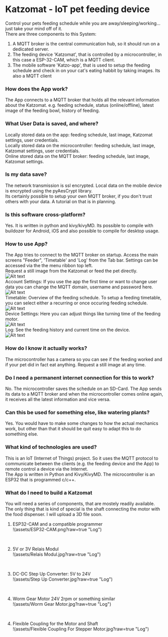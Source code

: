 # Katzomat - IoT pet feeding device
Control your pets feeding schedule while you are away/sleeping/working... just take your mind off of it.<br/>
There are three components to this System:
1. A MQTT broker is the central communication hub, so it should run on a dedicated server.
2. The feeding device 'Katzomat', that is controlled by a microcontroller, in this case a ESP-32-CAM, which is a MQTT client.
3. The mobile software 'Katzo-app', that is used to setup the feeding schedule and check in on your cat's eating habbit by taking images. Its also a MQTT client

### How does the App work?
The App connects to a MQTT broker that holds all the relevant information about the Katzomat.
e.g. feeding schedule, status (online/offline), latest image of the feeding bowl, history of feeding.

### What User Data is saved, and where?
Locally stored data on the app:             feeding schedule, last image, Katzomat settings, user credentials.<br/>
Locally stored data on the microcontroller: feeding schedule, last image, Katzomat settings, user credentials.<br/>
Online stored data on the MQTT broker:      feeding schedule, last image, Katzomat settings.

### Is my data save?
The network transmission is ssl encrypted. Local data on the mobile device is encrypted using the pyAesCrypt library.<br/>
Its certainly possible to setup your own MQTT broker, if you don't trust others with your data. A tutorial on that is in planning.

### Is this software cross-platform?
Yes. It is written in python and kivy/kivyMD. Its possible to compile with buildozer for Android, iOS and also possible to compile for desktop usage.

### How to use App?
The App tries to connect to the MQTT broker on startup. Access the main screens "Feeder", 'Timetable' and 'Log' from the Tab bar. Settings can be accessed via the the menu ribbon top left.<br/>
Request a still image from the Katzomat or feed the pet directly.<br/>
![Alt text](assets/feeder.png?raw=true "Feed Screen")
<br/>
Account Settings: If you use the app the first time or want to change user data you can change the MQTT domain, username and password here. <br/>
![Alt text](assets/acc_settings.png?raw=true "Account Settings")
<br/>
Timetable: Overview of the feeding schedule. To setup a feeding timetable, you can select either a recurring or once occuring feeding schedule.<br/>
![Alt text](assets/timetable.png?raw=true "Timetable")
<br/>
Device Settings: Here you can adjust things like turning time of the feeding motor.<br/>
![Alt text](assets/dev_settings.png?raw=true "Device Settings")
<br/>
Log: See the feeding history and current time on the device.<br/>
![Alt text](assets/log.png?raw=true "Log")
<br/>
### How do I know it actually works? 
The microcontroller has a camera so you can see if the feeding worked and if your pet did in fact eat anything. Request a still image at any time.

### Do I need a permanent internet connection for this to work?
No. The microcontroller saves the schedule on an SD-Card. The App sends its data to a MQTT broker and when the microcontroller comes online again, it receives all the latest information and vice versa.

### Can this be used for something else, like watering plants?
Yes. You would have to make some changes to how the actual mechanics work, but other than that it should be quit easy to adapt this to do something else.

### What kind of technologies are used?
This is an IoT (Internet of Things) project. So it uses the MQTT protocol to communicate between the clients (e.g. the feeding device and the App) to remote control a device via the Internet.<br/>
The App is written in Python and Kivy/KivyMD. The microcontroller is an ESP32 that is programmed c/c++.

### What do I need to build a Katzomat
You will need a series of components, that are mostely readily available. The only thing that is kind of special is the shaft connecting the motor with the food dispenser. I will upload a 3D file soon.<br/>

1. ESP32-CAM and a compatible programmer<br/>
!(assets/ESP32-CAM.png?raw=true "Log")
<br/>

2. 5V or 3V Relais Modul<br/>
!(assets/Relais Modul.jpg?raw=true "Log")
<br/>

3. DC-DC Step Up Converter: 5V to 24V<br/>
!(assets/Step Up Converter.jpg?raw=true "Log")
<br/>

4. Worm Gear Motor 24V 2rpm or something similar<br/>
!(assets/Worm Gear Motor.jpg?raw=true "Log")
<br/>

4. Flexible Coupling for the Motor and Shaft<br/>
!(assets/Flexible Coupling For Stepper Motor.jpg?raw=true "Log")
<br/>


